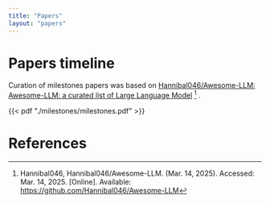 ```yaml
---
title: "Papers"
layout: "papers"
---
```


# Papers timeline

Curation of milestones papers was based on [Hannibal046/Awesome-LLM: Awesome-LLM: a curated list of Large Language Model](https://github.com/Hannibal046/Awesome-LLM) [^awesome_llms] .

{{< pdf "./milestones/milestones.pdf" >}}


# References
[^awesome_llms]: Hannibal046, Hannibal046/Awesome-LLM. (Mar. 14, 2025). Accessed: Mar. 14, 2025. [Online]. Available: https://github.com/Hannibal046/Awesome-LLM

